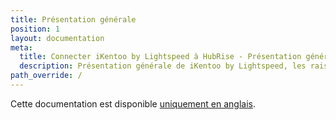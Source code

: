 ```yaml
---
title: Présentation générale
position: 1
layout: documentation
meta:
  title: Connecter iKentoo by Lightspeed à HubRise - Présentation générale
  description: Présentation générale de iKentoo by Lightspeed, les raisons de connecter votre caisse à HubRise et liste des fonctionnalités de l'intégration avec HubRise.
path_override: /
---
```


Cette documentation est disponible [uniquement en anglais](https://www.hubrise.com/apps/ikentoo-lightspeed).